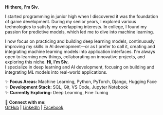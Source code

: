 __Hi there, I'm Siv.__

I started programming in junior high when I discovered it was the foundation of game development. During my senior years, I explored various technologies to satisfy my overlapping interests. In college, I found my passion for predictive models, which led me to dive into machine learning.

I now focus on practicing and building deep learning models, continuously improving my skills in AI development—or as I prefer to call it, creating and integrating machine learning models into application interfaces. I'm always open to learning new things, collaborating on innovative projects, and exploring this niche.
__Hi, I'm Siv.__  
I specialize in deep learning and AI development, focusing on building and integrating ML models into real-world applications.  

✨ __Focus Areas:__ Machine Learning, Python, PyTorch, Django, Hugging Face  
✨ __Development Stack:__ SQL, Git, VS Code, Jupyter Notebook  
✨ __Currently Exploring:__ Deep Learning, Fine Tuning

📌 __Connect with me:__    
[GitHub](https://github.com/padrigon-lynbert) | [LinkedIn](https://www.linkedin.com/in/lynbert-padrigon/) | [Facebook](https://www.facebook.com/siv.padrigon.fb/)
